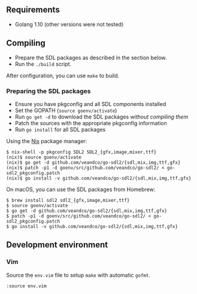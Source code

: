 ## Requirements

* Golang 1.10 (other versions were not tested)

## Compiling

* Prepare the SDL packages as described in the section below.
* Run the `./build` script.

After configuration, you can use `make` to build.

### Preparing the SDL packages

* Ensure you have pkgconfig and all SDL components installed
* Set the GOPATH (`source goenv/activate`)
* Run `go get -d` to download the SDL packages *without compiling them*
* Patch the sources with the appropriate pkgconfig information
* Run `go install` for all SDL packages

Using the [Nix](https://nixos.org/nix/manual/) package manager:

```
$ nix-shell -p pkgconfig SDL2 SDL2_{gfx,image,mixer,ttf}
(nix)$ source goenv/activate
(nix)$ go get -d github.com/veandco/go-sdl2/{sdl,mix,img,ttf,gfx}
(nix)$ patch -p1 -d goenv/src/github.com/veandco/go-sdl2/ < go-sdl2_pkgconfig.patch
(nix)$ go install -v github.com/veandco/go-sdl2/{sdl,mix,img,ttf,gfx}
```

On macOS, you can use the SDL packages from Homebrew:

```
$ brew install sdl2 sdl2_{gfx,image,mixer,ttf}
$ source goenv/activate
$ go get -d github.com/veandco/go-sdl2/{sdl,mix,img,ttf,gfx}
$ patch -p1 -d goenv/src/github.com/veandco/go-sdl2/ < go-sdl2_pkgconfig.patch
$ go install -v github.com/veandco/go-sdl2/{sdl,mix,img,ttf,gfx}
```

## Development environment

### Vim

Source the `env.vim` file to setup `make` with automatic `gofmt`.

```vim
:source env.vim
```
